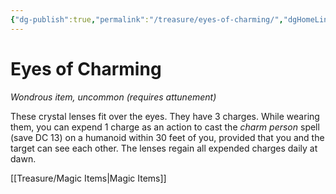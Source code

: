 ```yaml
---
{"dg-publish":true,"permalink":"/treasure/eyes-of-charming/","dgHomeLink":false,"dgPassFrontmatter":true}
---
```



# Eyes of Charming

*Wondrous item, uncommon (requires attunement)*

These crystal lenses fit over the eyes. They have 3 charges. While wearing them, you can expend 1 charge as an action to cast the *charm person* spell (save DC 13) on a humanoid within 30 feet of you, provided that you and the target can see each other. The lenses regain all expended charges daily at dawn.


[[Treasure/Magic Items|Magic Items]]